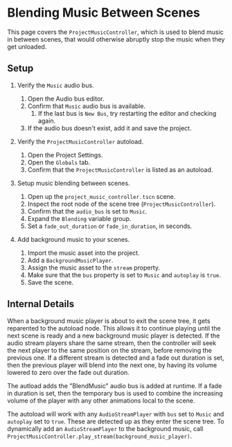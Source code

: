# Blending Music Between Scenes

This page covers the `ProjectMusicController`, which is used to blend music in between scenes, that would otherwise abruptly stop the music when they get unloaded.

## Setup

1.  Verify the `Music` audio bus.

    1.  Open the Audio bus editor.
    2.  Confirm that `Music` audio bus is available.
        1.  If the last bus is `New Bus`, try restarting the editor and checking again.
    3.  If the audio bus doesn't exist, add it and save the project.

2.  Verify the `ProjectMusicController` autoload.

    1.  Open the Project Settings.
    2.  Open the `Globals` tab.
    3.  Confirm that the `ProjectMusicController` is listed as an autoload.

3.  Setup music blending between scenes.

    1.  Open up the `project_music_controller.tscn` scene.
    2.  Inspect the root node of the scene tree (`ProjectMusicController`).
    3.  Confirm that the `audio_bus` is set to `Music`.
    4.  Expand the `Blending` variable group.
    5.  Set a `fade_out_duration` or `fade_in_duration`, in seconds.

4.  Add background music to your scenes.

    1.  Import the music asset into the project.
    2.  Add a `BackgroundMusicPlayer`.
    3.  Assign the music asset to the `stream` property.
    4.  Make sure that the `bus` property is set to `Music` and `autoplay` is `true`.
    5.  Save the scene.

## Internal Details

When a background music player is about to exit the scene tree, it gets reparented to the autoload node. This allows it to continue playing until the next scene is ready and a new background music player is detected. If the audio stream players share the same stream, then the controller will seek the next player to the same position on the stream, before removing the previous one. If a different stream is detected and a fade out duration is set, then the previous player will blend into the next one, by having its volume lowered to zero over the fade out duration.

The autload adds the "BlendMusic" audio bus is added at runtime. If a fade in duration is set, then the temporary bus is used to combine the increasing volume of the player with any other animations local to the scene.

The autoload will work with any `AudioStreamPlayer` with `bus` set to `Music` and `autoplay` set to `true`. These are detected up as they enter the scene tree. To dynamically add an `AudioStreamPlayer` to the background music, call `ProjectMusicController.play_stream(background_music_player)`.
